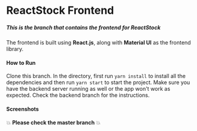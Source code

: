 # ReactStock Frontend

##### This is the branch that contains the frontend for ReactStock

The frontend is built using **React.js**, along with **Material UI** as the frontend library. 

#### How to Run

Clone this branch. In the directory, first run `yarn install` to install all the dependencies and then run `yarn start` to start the project. Make sure you have the backend server running as well or the app won't work as expected. Check the backend branch for the instructions.

#### Screenshots
:boom: **Please check the master branch** :boom: